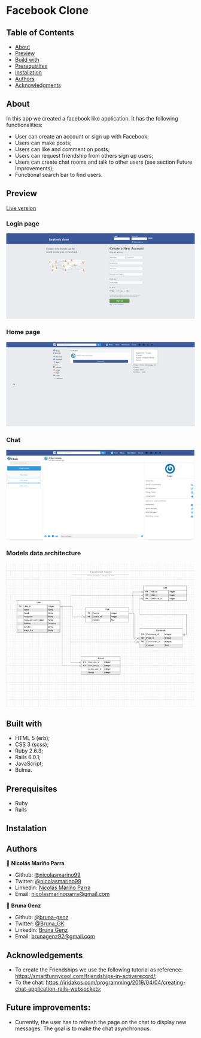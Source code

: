 # Facebook Clone

## Table of Contents

- [About](https://github.com/bruna-genz/facebook_clone/blob/master/README.md#about)
- [Preview](https://github.com/bruna-genz/facebook_clone/blob/master/README.md#preview)
- [Build with](https://github.com/bruna-genz/facebook_clone/blob/master/README.md#build-with)
- [Prerequisites](https://github.com/bruna-genz/facebook_clone/blob/master/README.md#prerequisites)
- [Installation](https://github.com/bruna-genz/facebook_clone/blob/master/README.md#installation)
- [Authors](https://github.com/bruna-genz/facebook_clone/blob/master/README.md#author)
- [Acknowledgments](https://github.com/bruna-genz/facebook_clone/blob/master/README.md#acknowledgments)

## About

In this app we created a facebook like application. It has the following functionalities:
- User can create an account or sign up with Facebook;
- Users can make posts;
- Users can like and comment on posts;
- Users can request friendship from others sign up users;
- Users can create chat rooms and talk to other users (see section Future Improvements);
- Functional search bar to find users.

## Preview

[Live version](https://fb-clone-bruna-nico.herokuapp.com/contents/new)

### Login page
![img](app/assets/images/login_page.png)

### Home page
![img](app/assets/images/home_page.png)

### Chat
![img](app/assets/images/chat.png)

### Models data architecture
![img](app/assets/images/data_architecture.png)

## Built with

- HTML 5 (erb);
- CSS 3 (scss);
- Ruby 2.6.3;
- Rails 6.0.1;
- JavaScript;
- Bulma.

## Prerequisites

- Ruby
- Rails

## Instalation 

## Authors

:man: **Nicolás Mariño Parra**

- Github: [@nicolasmarino99](https://github.com/nicolasmarino99)
- Twitter: [@nicolasmarino99](https://twitter.com/nicolasmarino99)
- Linkedin: [Nicolás Mariño Parra](https://www.linkedin.com/in/nicol%C3%A1s-mari%C3%B1o-parra-45a707177/)
- Email: nicolasmarinoparra@gmail.com

:woman: **Bruna Genz**

- Github: [@bruna-genz](https://github.com/bruna-genz)
- Twitter: [@Bruna_GK](https://twitter.com/Bruna_GK)
- Linkedin: [Bruna Genz](https://www.linkedin.com/in/brunagenz/)
- Email: brunagenz92@gmail.com

## Acknowledgements

- To create the Friendships we use the following tutorial as reference: https://smartfunnycool.com/friendships-in-activerecord/;
- To the chat: https://iridakos.com/programming/2019/04/04/creating-chat-application-rails-websockets;

## Future improvements:

- Currently, the user has to refresh the page on the chat to display new messages. The goal is to make the chat asynchronous. 
